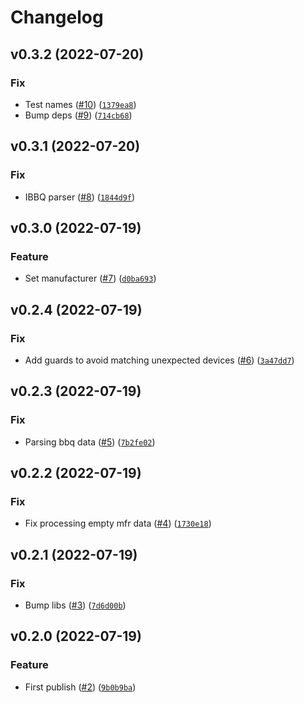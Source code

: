 # Changelog

<!--next-version-placeholder-->

## v0.3.2 (2022-07-20)
### Fix
* Test names ([#10](https://github.com/Bluetooth-Devices/inkbird-ble/issues/10)) ([`1379ea8`](https://github.com/Bluetooth-Devices/inkbird-ble/commit/1379ea837ad5d80f885170d1545a64a057d2663c))
* Bump deps ([#9](https://github.com/Bluetooth-Devices/inkbird-ble/issues/9)) ([`714cb68`](https://github.com/Bluetooth-Devices/inkbird-ble/commit/714cb686f25ee4cd647ec1aafff774a8b47522f3))

## v0.3.1 (2022-07-20)
### Fix
* IBBQ parser ([#8](https://github.com/Bluetooth-Devices/inkbird-ble/issues/8)) ([`1844d9f`](https://github.com/Bluetooth-Devices/inkbird-ble/commit/1844d9fa659349685265e77ba079a87d68c4c6a0))

## v0.3.0 (2022-07-19)
### Feature
* Set manufacturer ([#7](https://github.com/Bluetooth-Devices/inkbird-ble/issues/7)) ([`d0ba693`](https://github.com/Bluetooth-Devices/inkbird-ble/commit/d0ba693652a083f208423aca6fd7a2e6742cff2a))

## v0.2.4 (2022-07-19)
### Fix
* Add guards to avoid matching unexpected devices ([#6](https://github.com/Bluetooth-Devices/inkbird-ble/issues/6)) ([`3a47dd7`](https://github.com/Bluetooth-Devices/inkbird-ble/commit/3a47dd7ba3b9da547b5f7c1f32fcafae0bb9cee9))

## v0.2.3 (2022-07-19)
### Fix
* Parsing bbq data ([#5](https://github.com/Bluetooth-Devices/inkbird-ble/issues/5)) ([`7b2fe02`](https://github.com/Bluetooth-Devices/inkbird-ble/commit/7b2fe02005021c2f5c15372f795c4777fbbb3d9c))

## v0.2.2 (2022-07-19)
### Fix
* Fix processing empty mfr data ([#4](https://github.com/Bluetooth-Devices/inkbird-ble/issues/4)) ([`1730e18`](https://github.com/Bluetooth-Devices/inkbird-ble/commit/1730e18e75c7f345cce39db0f5234717602c2ae8))

## v0.2.1 (2022-07-19)
### Fix
* Bump libs ([#3](https://github.com/Bluetooth-Devices/inkbird-ble/issues/3)) ([`7d6d00b`](https://github.com/Bluetooth-Devices/inkbird-ble/commit/7d6d00ba3b02404cf128df26b2093a1ff9a3f36b))

## v0.2.0 (2022-07-19)
### Feature
* First publish ([#2](https://github.com/Bluetooth-Devices/inkbird-ble/issues/2)) ([`9b0b9ba`](https://github.com/Bluetooth-Devices/inkbird-ble/commit/9b0b9ba5114c94a046a78a018f67423cc57df61a))
